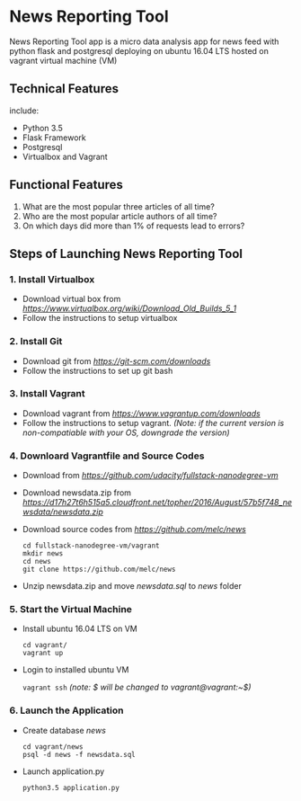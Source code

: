 # News Reporting Tool
News Reporting Tool app is a micro data analysis app for news feed with python flask and postgresql deploying on
ubuntu 16.04 LTS hosted on vagrant virtual machine (VM)

## Technical Features

include:

- Python 3.5
- Flask Framework
- Postgresql
- Virtualbox and Vagrant

## Functional Features

1. What are the most popular three articles of all time?
2. Who are the most popular article authors of all time?
3. On which days did more than 1% of requests lead to errors?

## Steps of Launching News Reporting Tool
### 1. Install Virtualbox
- Download virtual box from *https://www.virtualbox.org/wiki/Download_Old_Builds_5_1*
- Follow the instructions to setup virtualbox

### 2. Install Git
- Download git from *https://git-scm.com/downloads*
- Follow the instructions to set up git bash 

### 3. Install Vagrant
- Download vagrant from *https://www.vagrantup.com/downloads*
- Follow the instructions to setup vagrant.  *(Note: if the current version is non-compatiable with your OS,
downgrade the version)*

### 4. Downloard Vagrantfile and Source Codes
- Download from *https://github.com/udacity/fullstack-nanodegree-vm*
- Download newsdata.zip from 
*https://d17h27t6h515a5.cloudfront.net/topher/2016/August/57b5f748_newsdata/newsdata.zip*
- Download source codes from *https://github.com/melc/news*

    ```
    cd fullstack-nanodegree-vm/vagrant
    mkdir news
    cd news
    git clone https://github.com/melc/news
    ```
- Unzip newsdata.zip and move *newsdata.sql* to *news* folder

### 5. Start the Virtual Machine
- Install ubuntu 16.04 LTS on VM

    ```
    cd vagrant/
    vagrant up
    ```
- Login to installed ubuntu VM

    `vagrant ssh`     *(note: $ will be changed to vagrant@vagrant:~$)*

### 6. Launch the Application
- Create database *news*

    ```
    cd vagrant/news
    psql -d news -f newsdata.sql
    ```
- Launch application.py

    `python3.5 application.py`


